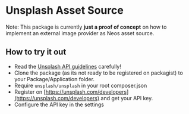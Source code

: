 # Unsplash Asset Source

Note: This package is currently **just a proof of concept** on how to implement an external image provider as Neos asset source.

## How to try it out

* Read the [Unsplash API guidelines](https://medium.com/unsplash/unsplash-api-guidelines-28e0216e6daa) carefully!
* Clone the package (as its not ready to be registered on packagist) to your Package/Application folder.
* Require `unsplash/unsplash` in your root composer.json
* Register on [https://unsplash.com/developers](https://unsplash.com/developers) and get your API key.
* Configure the API key in the settings
